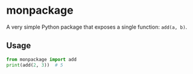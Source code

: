 # monpackage

A very simple Python package that exposes a single function: `add(a, b)`.

## Usage

```python
from monpackage import add
print(add(2, 3))  # 5
```
